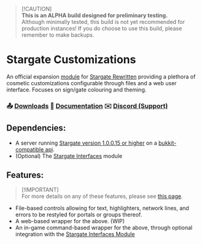 > [!CAUTION]<br>**This is an ALPHA build designed for preliminary testing.**<br>Although minimally tested, this build is not yet recommended for production instances! If you do choose to use this build, please remember to make backups.

# Stargate Customizations
An official expansion [module](https://sgrewritten.org/addons) for [Stargate Rewritten](https://sgrewritten.org) providing a plethora of cosmetic customizations configurable through files and a web user interface. Focuses on sign/gate colouring and theming.

### 📤 [Downloads](https://sgrewritten.org/customizations)	📑 [Documentation](https://sgrewritten.org/infoSGC)	✉️ [Discord (Support)](https://sgrewritten.org/discord)

## Dependencies:

- A server running [Stargate version 1.0.0.15 or higher](https://sgrewritten.org/download) on a [bukkit-compatible api](https://papermc.io/downloads/paper).
- (Optional) The [Stargate Interfaces](https://sgrewritten.org/interfaces) module

## Features:

>  [!IMPORTANT]<br>For more details on any of these features, please see [this page](https://sgrewritten.org/infosgc).

- File-based controls allowing for text, highlighters, network lines, and errors to be restyled for portals or groups thereof.
- A web-based wrapper for the above. (WIP)
- An in-game command-based wrapper for the above, through optional integration with the [Stargate Interfaces Module](https://sgrewritten.org/interfaces)

